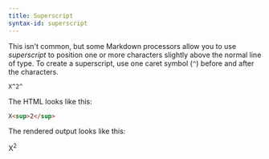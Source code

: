 ```yaml
---
title: Superscript
syntax-id: superscript
---
```


This isn't common, but some Markdown processors allow you to use *superscript* to position one or more characters slightly above the normal line of type. To create a superscript, use one caret symbol (`^`) before and after the characters.

```text
X^2^
```

The HTML looks like this:

```html
X<sup>2</sup>
```

The rendered output looks like this:

X<sup>2</sup>